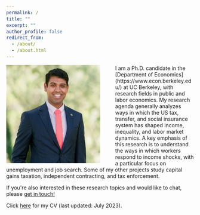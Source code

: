 ```yaml
---
permalink: /
title: ""
excerpt: ""
author_profile: false
redirect_from: 
  - /about/
  - /about.html
---
```


<img src="/images/sree_2023_0617_far_cropped2.jpg" width="50%" align="left" style="float: left; margin-right: 40px;"/>
I am a Ph.D. candidate in the [Department of Economics](https://www.econ.berkeley.edu/) at UC Berkeley, with research fields in public and labor economics. My research agenda generally analyzes ways in which the US tax, transfer, and social insurance system has shaped income, inequality, and labor market dynamics. A key emphasis of this research is to understand the ways in which workers respond to income shocks, with a particular focus on unemployment and job search. Some of my other projects study capital gains taxation, independent contracting, and tax enforcement.

If you're also interested in these research topics and would like to chat, please [get in touch!](https://sreekancherla.github.io/contact/)

Click [here](/files/srk_cv.pdf) for my CV (last updated: July 2023).


